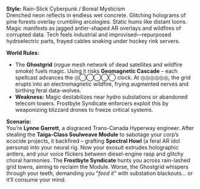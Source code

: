 **Style:** Rain-Slick Cyberpunk / Boreal Mysticism  
Drenched neon reflects in endless wet concrete. Glitching holograms of pine forests overlay crumbling arcologies. Static hums like distant loons. Magic manifests as jagged antler-shaped AR overlays and wildfires of corrupted data. Tech feels industrial and improvised—repurposed hydroelectric parts, frayed cables snaking under hockey rink servers.

**World Rules:**

- The **Ghostgrid** (rogue mesh network of dead satellites and wildfire smoke) fuels magic. Using it risks **Geomagnetic Cascade** – each spellcast advances the ◎◯◯◯◯◯ clock. At ◎◎◎◎◎◎, the grid erupts into an electromagnetic wildfire, frying augmented nerves and birthing feral data-wolves.
- **Weakness:** Magic destabilizes near hydro substations or abandoned telecom towers. Frostbyte Syndicate enforcers exploit this by weaponizing blizzard drones to freeze critical systems.

**Scenario:**  
You’re **Lynne Garrett**, a disgraced Trans-Canada Hyperway engineer. After stealing the **Taiga-Class Soulweave Module** to sabotage your corp’s ecocide projects, it backfired – grafting **Spectral Howl** (a feral AR idol persona) into your neural rig. Now your exosuit extrudes holographic antlers, and your voice flickers between diesel-engine rasp and glitchy choral harmonies. The **Frostbyte Syndicate** hunts you across rain-lashed grid towns, aiming to reclaim the Module. Worse, the Ghostgrid whispers through your teeth, demanding you “_feed it_” with substation blackouts… or it’ll consume your mind.
